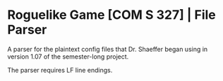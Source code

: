 # Roguelike Game [COM S 327] | File Parser
A parser for the plaintext config files that Dr. Shaeffer began using in version 1.07 of the semester-long project.

The parser requires LF line endings.
